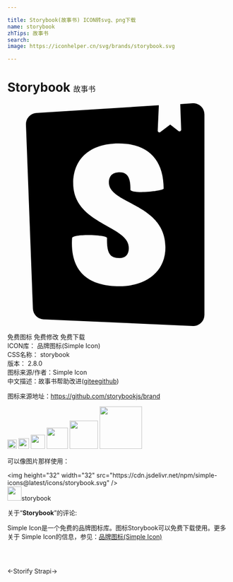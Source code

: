 ```yaml
---

title: Storybook(故事书) ICON转svg、png下载
name: storybook
zhTips: 故事书
search: 
image: https://iconhelper.cn/svg/brands/storybook.svg

---
```


# Storybook  <small style="font-size: 60%;font-weight: 100">故事书</small>

<div id="svg" class="svg-wrap">
<svg role="img" viewBox="0 0 24 24" xmlns="http://www.w3.org/2000/svg"><title>Storybook icon</title><path d="M16.34.24l-.12 2.71a.18.18 0 0 0 .29.15l1.06-.8.9.7a.18.18 0 0 0 .28-.14L18.65.1l1.33-.1a1.2 1.2 0 0 1 1.28 1.2v21.6A1.2 1.2 0 0 1 20 24l-16.1-.72a1.2 1.2 0 0 1-1.15-1.16L2 2.32a1.2 1.2 0 0 1 1.13-1.27l13.2-.83.01.02zM13.27 9.3c0 .47 3.16.24 3.59-.08 0-3.2-1.72-4.89-4.86-4.89-3.15 0-4.9 1.72-4.9 4.29 0 4.45 6 4.53 6 6.96 0 .7-.32 1.1-1.05 1.1-.96 0-1.35-.49-1.3-2.16 0-.36-3.65-.48-3.77 0-.27 4.03 2.23 5.2 5.1 5.2 2.79 0 4.97-1.49 4.97-4.18 0-4.77-6.1-4.64-6.1-7 0-.97.72-1.1 1.13-1.1.45 0 1.25.07 1.19 1.87z"/></svg>
</div>
<detail full-name='storybook'></detail>

<div class="detail-page">
<p>
<span><span class="badge-success badge">免费图标</span> <span class="badge-success badge">免费修改</span>  <span class="badge-success badge">免费下载</span> </span>
<br/>
<span>
ICON库：
<span class="badge-secondary badge">品牌图标(Simple Icon)</span> 
</span>
<br/>
<span>
CSS名称：
<span class="badge-secondary badge">storybook</span> 
</span>

<br/>
<span>
版本：
<span class="badge-secondary badge">2.8.0</span> 
</span>
<br/>
<span>图标来源/作者：<span class="badge-light badge">Simple Icon</span></span> 
<br/>
<span class="zh-detail">中文描述：<span class="badge-primary badge">故事书</span><span class="help-link"><span>帮助改进</span>(<a href="https://gitee.com/liuwave/icon-helper/edit/master/json/brands/storybook.json" target="_blank" rel="noopener noreferrer">gitee</a><a href="https://github.com/liuwave/icon-helper/edit/master/json/brands/storybook.json" target="_blank" rel="noopener noreferrer">github</a></span>)</span><br/>
</p>
</div><div class="description description alert alert-light"><p>图标来源地址：<a href="https://github.com/storybookjs/brand" target="_blank" rel="noopener noreferrer">https://github.com/storybookjs/brand</a></p></div>
<div class="alert alert-dark">
<img height="21" width="21" src="https://cdn.jsdelivr.net/npm/simple-icons@latest/icons/storybook.svg" />
<img height="24" width="24" src="https://cdn.jsdelivr.net/npm/simple-icons@latest/icons/storybook.svg" />
<img height="32" width="32" src="https://cdn.jsdelivr.net/npm/simple-icons@latest/icons/storybook.svg" />
<img height="48" width="48" src="https://cdn.jsdelivr.net/npm/simple-icons@latest/icons/storybook.svg" />
<img height="64" width="64" src="https://cdn.jsdelivr.net/npm/simple-icons@latest/icons/storybook.svg" />
<img height="96" width="96" src="https://cdn.jsdelivr.net/npm/simple-icons@latest/icons/storybook.svg" />

</div>
<div>
  <p>可以像图片那样使用：    
  </p>
  <div class="alert alert-primary" style="font-size: 14px">
    &lt;img height="32" width="32" src="https://cdn.jsdelivr.net/npm/simple-icons@latest/icons/storybook.svg" /&gt;
    <copy-btn content='<img height="32" width="32" src="https://cdn.jsdelivr.net/npm/simple-icons@latest/icons/storybook.svg" />'></copy-btn>
  </div>
  <div class="alert alert-secondary">
    <img height="32" width="32" src="https://cdn.jsdelivr.net/npm/simple-icons@latest/icons/storybook.svg" />storybook
    <copy-btn content="storybook" btn-title="复制图标名称"></copy-btn>
  </div>
</div>
<div class="icon-detail__container">
<p>关于“<b>Storybook</b>”的评论:</p>
</div>
<Vssue title="关于“Storybook”的评论" />
<div><p>Simple Icon是一个免费的品牌图标库。图标Storybook可以免费下载使用。更多关于  Simple Icon的信息，参见：<a target="_blank" href="https://iconhelper.cn/brands.html">品牌图标(Simple Icon)</a>
</p></div>


<div style="padding:2rem 0 " class="page-nav"><p class="inner"><span class="prev">←<router-link to="/icon/storify.html">Storify</router-link></span> <span class="next"><router-link to="/icon/strapi.html">Strapi</router-link>→</span></p></div>
